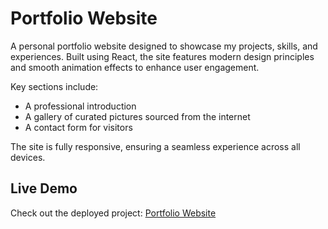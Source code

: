 # Portfolio Website

A personal portfolio website designed to showcase my projects, skills, and experiences. Built using React, the site features modern design principles and smooth animation effects to enhance user engagement.  

Key sections include:
- A professional introduction  
- A gallery of curated pictures sourced from the internet  
- A contact form for visitors  

The site is fully responsive, ensuring a seamless experience across all devices.  


## Live Demo

Check out the deployed project: [Portfolio Website](https://auxtine.github.io/portfolio-web/#/)